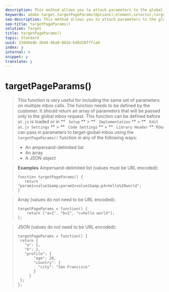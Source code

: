 ```yaml
---
description: This method allows you to attach parameters to the global mbox from outside of the request code.
keywords: adobe.target.targetPageParams(Options);element;selector;targetPageParams;parameters
seo-description: This method allows you to attach parameters to the global mbox from outside of the request code.
seo-title: targetPageParams()
solution: Target
title: targetPageParams()
topic: Standard
uuid: 33dd4a4b-2bd4-46a0-881b-b46d28fffca0
index: y
internal: n
snippet: y
translate: y
---
```


# targetPageParams()


>This function is very useful for including the same set of parameters on multiple mbox calls. The function needs to be defined by the customer. It should return an array of parameters that will be passed only to the global mbox request. This function can be defined before ` at.js` is loaded or in ** ` Setup` ** > ** ` Implementation` ** > ** ` Edit at.js Settings` ** > ** ` Code Settings` ** > ** ` Library Header` **. 
>You can pass in parameters to target-global-mbox using the ` targetPageParams()` function in any of the following ways: 
>
>* An ampersand-delimited list
>* An array
>* A JSON object

>**Examples** 
>Ampersand-delimited list (values must be URL encoded):
>
>```
>function targetPageParams() { 
>    return "param1=value1&amp;param2=value2&amp;p3=hello%20world"; 
>}
>```

>Array (values do not need to be URL encoded):
>
>```
>targetPageParams = function() { 
>     return ["a=1", "b=2", "c=hello world"]; 
>};
>```

>JSON (values do not need to be URL encoded):
>
>```
>targetPageParams = function() { 
>  return { 
>    "a": 1, 
>    "b": 2, 
>    "profile": { 
>        "age": 26, 
>        "country": { 
>          "city": "San Francisco" 
>        } 
>      } 
>  }; 
>};
>```

